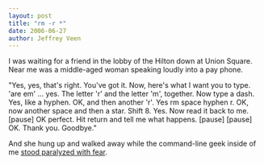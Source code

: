 ```yaml
--- 
layout: post
title: "rm -r *"
date: 2006-06-27
author: Jeffrey Veen
---
```

I was waiting for a friend in the lobby of the Hilton down at Union Square. Near me was a middle-aged woman speaking loudly into a pay phone.

"Yes, yes, that's right. You've got it. Now, here's what I want you to type. 'are em' ... yes. The letter 'r' and the letter 'm', together. Now type a dash. Yes, like a hyphen. OK, and then another 'r'. Yes rm space hyphen r. OK, now another space and then a star. Shift 8. Yes. Now read it back to me. [pause] OK perfect. Hit return and tell me what happens. [pause] [pause] OK. Thank you. Goodbye."

And she hung up and walked away while the command-line geek inside of me <a href="http://www.pvv.ntnu.no/~steinl/vitser/rm.html">stood paralyzed with fear</a>.
&#8203;